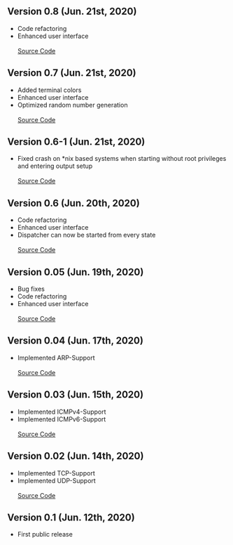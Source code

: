 ##  Version 0.8 (Jun. 21st, 2020)
- Code refactoring
- Enhanced user interface\
\
[Source Code](https://github.com/r-richter/hyenae-ng/releases/tag/v0.8)

##  Version 0.7 (Jun. 21st, 2020)
- Added terminal colors
- Enhanced user interface
- Optimized random number generation\
\
[Source Code](https://github.com/r-richter/hyenae-ng/releases/tag/v0.7)

##  Version 0.6-1 (Jun. 21st, 2020)
- Fixed crash on *nix based systems when starting without root privileges and entering output setup\
\
[Source Code](https://github.com/r-richter/hyenae-ng/releases/tag/v0.6-1)

##  Version 0.6 (Jun. 20th, 2020)
- Code refactoring
- Enhanced user interface
- Dispatcher can now be started from every state\
\
[Source Code](https://github.com/r-richter/hyenae-ng/releases/tag/v0.6)

## Version 0.05 (Jun. 19th, 2020)
- Bug fixes
- Code refactoring
- Enhanced user interface\
\
[Source Code](https://github.com/r-richter/hyenae-ng/releases/tag/v0.5)

## Version 0.04 (Jun. 17th, 2020)
- Implemented ARP-Support\
\
[Source Code](https://github.com/r-richter/hyenae-ng/releases/tag/v0.4)

## Version 0.03 (Jun. 15th, 2020)
- Implemented ICMPv4-Support
- Implemented ICMPv6-Support\
\
[Source Code](https://github.com/r-richter/hyenae-ng/releases/tag/v0.3)

## Version 0.02 (Jun. 14th, 2020)
- Implemented TCP-Support
- Implemented UDP-Support\
\
[Source Code](https://github.com/r-richter/hyenae-ng/releases/tag/v0.2)

##  Version 0.1 (Jun. 12th, 2020)
- First public release

